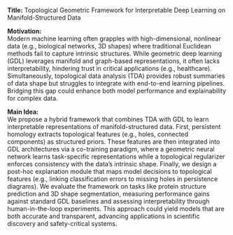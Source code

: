 **Title:** Topological Geometric Framework for Interpretable Deep Learning on Manifold-Structured Data  

**Motivation:**  
Modern machine learning often grapples with high-dimensional, nonlinear data (e.g., biological networks, 3D shapes) where traditional Euclidean methods fail to capture intrinsic structures. While geometric deep learning (GDL) leverages manifold and graph-based representations, it often lacks interpretability, hindering trust in critical applications (e.g., healthcare). Simultaneously, topological data analysis (TDA) provides robust summaries of data shape but struggles to integrate with end-to-end learning pipelines. Bridging this gap could enhance both model performance and explainability for complex data.  

**Main Idea:**  
We propose a hybrid framework that combines TDA with GDL to learn interpretable representations of manifold-structured data. First, persistent homology extracts topological features (e.g., holes, connected components) as structured priors. These features are then integrated into GDL architectures via a co-training paradigm, where a geometric neural network learns task-specific representations while a topological regularizer enforces consistency with the data’s intrinsic shape. Finally, we design a post-hoc explanation module that maps model decisions to topological features (e.g., linking classification errors to missing holes in persistence diagrams). We evaluate the framework on tasks like protein structure prediction and 3D shape segmentation, measuring performance gains against standard GDL baselines and assessing interpretability through human-in-the-loop experiments. This approach could yield models that are both accurate and transparent, advancing applications in scientific discovery and safety-critical systems.